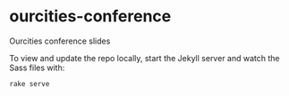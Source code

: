 # ourcities-conference
Ourcities conference slides

To view and update the repo locally, start the Jekyll server and watch the Sass files with:

    rake serve

